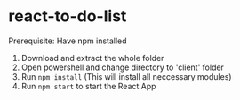 # react-to-do-list

Prerequisite: Have npm installed

1. Download and extract the whole folder
2. Open powershell and change directory to 'client' folder
3. Run ```npm install``` (This will install all neccessary modules)
4. Run ```npm start``` to start the React App
